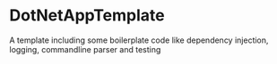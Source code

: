 # DotNetAppTemplate
A template including some boilerplate code like dependency injection, logging, commandline parser and testing
